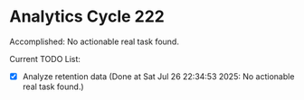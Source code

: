 # Analytics Cycle 222

Accomplished: No actionable real task found.

Current TODO List:

- [x] Analyze retention data  (Done at Sat Jul 26 22:34:53 2025: No actionable real task found.)